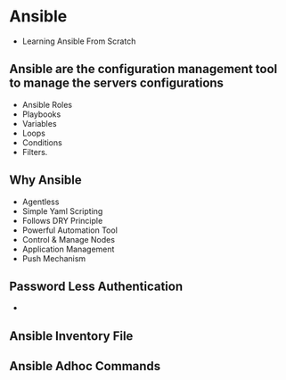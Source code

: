 # Ansible
- Learning Ansible From Scratch

## Ansible are the configuration management tool to manage the servers configurations
- Ansible Roles
- Playbooks
- Variables
- Loops
- Conditions
- Filters.

## Why Ansible
- Agentless 
- Simple Yaml Scripting
- Follows DRY Principle
- Powerful Automation Tool
- Control & Manage Nodes
- Application Management
- Push Mechanism

## Password Less Authentication
- 
## Ansible Inventory File

## Ansible Adhoc Commands
